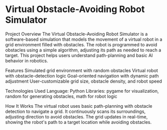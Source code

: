 # Virtual Obstacle-Avoiding Robot Simulator

Project Overview
The Virtual Obstacle-Avoiding Robot Simulator is a software-based simulation that models the movement of a virtual robot in a grid environment filled with obstacles. The robot is programmed to avoid obstacles using a simple algorithm, adjusting its path as needed to reach a target. This project helps users understand path-planning and basic AI behavior in robotics.

Features
Simulated grid environment with random obstacles
Virtual robot with obstacle-detection logic
Goal-oriented navigation with dynamic path adjustment
User-customizable grid size, obstacle density, and robot speed

Technologies Used
Language: Python
Libraries: pygame for visualization, random for generating obstacles, math for robot logic

How It Works
The virtual robot uses basic path-planning with obstacle detection to navigate a grid. It continuously scans its surroundings, adjusting direction to avoid obstacles. The grid updates in real-time, showing the robot's path to a target location while avoiding obstacles.

